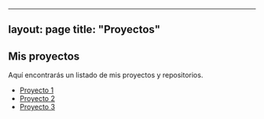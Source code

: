 ---
  layout: page
  title: "Proyectos"
  ---
  ## Mis proyectos
  Aquí encontrarás un listado de mis proyectos y repositorios.
  
  - [Proyecto 1](#)
  - [Proyecto 2](#)
  - [Proyecto 3](#)